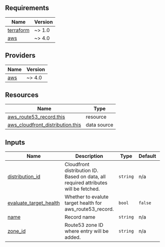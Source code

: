 <!-- BEGIN_TF_DOCS -->
## Requirements

| Name | Version |
|------|---------|
| <a name="requirement_terraform"></a> [terraform](#requirement\_terraform) | ~> 1.0 |
| <a name="requirement_aws"></a> [aws](#requirement\_aws) | ~> 4.0 |

## Providers

| Name | Version |
|------|---------|
| <a name="provider_aws"></a> [aws](#provider\_aws) | ~> 4.0 |

## Resources

| Name | Type |
|------|------|
| [aws_route53_record.this](https://registry.terraform.io/providers/hashicorp/aws/latest/docs/resources/route53_record) | resource |
| [aws_cloudfront_distribution.this](https://registry.terraform.io/providers/hashicorp/aws/latest/docs/data-sources/cloudfront_distribution) | data source |

## Inputs

| Name | Description | Type | Default | Required |
|------|-------------|------|---------|:--------:|
| <a name="input_distribution_id"></a> [distribution\_id](#input\_distribution\_id) | Cloudfront distribution ID. Based on data, all required attributes will be fetched. | `string` | n/a | yes |
| <a name="input_evaluate_target_health"></a> [evaluate\_target\_health](#input\_evaluate\_target\_health) | Whether to evalute target health for aws\_route53\_record. | `bool` | `false` | no |
| <a name="input_name"></a> [name](#input\_name) | Record name | `string` | n/a | yes |
| <a name="input_zone_id"></a> [zone\_id](#input\_zone\_id) | Route53 zone ID where entry will be added. | `string` | n/a | yes |
<!-- END_TF_DOCS -->
